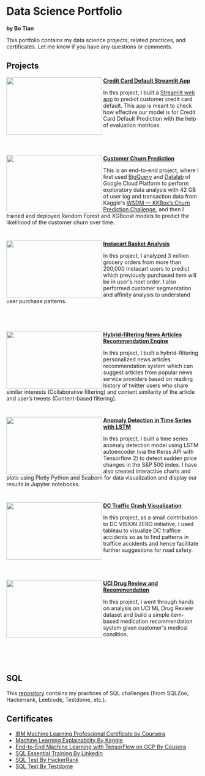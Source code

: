 # Data Science Portfolio

**by Bo Tian**

This portfolio contains my data science projects, related practices, and certificates. Let me know if you have any questions or comments.

## Projects


<img align="left" width="250" height="150" src="https://github.com/tianbo137/My_Portfolio/blob/main/Images/Default-On-Your-Credit-Card-Debt-Without-a-Plan.jpg"> **[Credit Card Default Streamlit App](https://github.com/tianbo137/My_Portfolio/tree/main/Credit_Card_Clients_Default)**

In this project, I built a [Streamlit web app](https://share.streamlit.io/ashaabrizvi/credit_card_clients_default/creditcard.py) to predict customer credit card default. This app is meant to check how effective our model is for Credit Card Default Prediction with the help of evaluation metrices. 

<br />

#


<img align="left" width="250" height="150" src="https://github.com/tianbo137/My_Portfolio/blob/main/Images/customer-churn.jpg"> **[Customer Churn Prediction](https://github.com/tianbo137/My_Portfolio/tree/main/Customer%20Churn%20Prediction)**

This is an end-to-end project, where I first used [BigQuery](https://cloud.google.com/bigquery) and [Datalab](https://cloud.google.com/datalab/docs) of Google Cloud Platform to perform exploratory data analysis with 42 GB of user log and transaction data from Kaggle's [WSDM — KKBox’s Churn Prediction Challenge](https://www.kaggle.com/c/kkbox-churn-prediction-challenge), and then I trained and deployed Random Forest and XGBoost models to predict the likelihood of the customer churn over time. 



#

<img align="left" width="250" height="150" src="https://github.com/tianbo137/My_Portfolio/blob/main/Images/instacart.jpg"> **[Instacart Basket Analysis](https://github.com/tianbo137/My_Portfolio/tree/main/Instacart-Market-Basket-Analysis)**

In this project, I analyzed 3 million grocery orders from more than 200,000 Instacart users to predict which previously purchased item will be in user's next order. I also performed customer segmentation and affinity analysis to understand user purchase patterns.

<br />


#

<img align="left" width="250" height="150" src="https://github.com/archd3sai/Portfolio/blob/master/Images/1_cEaeMuTvINqIgyYQMSJWUA.jpeg"> **[Hybrid-filtering News Articles Recommendation Engine](https://github.com/archd3sai/News-Articles-Recommendation)**
 
In this project, I built a hybrid-filtering personalized news articles recommendation system which can suggest articles from popular news service providers based on reading history of twitter users who share similar interests (Collaborative filtering) and content similarity of the article and user’s tweets (Content-based filtering).


#

<img align="left" width="250" height="150" src="https://github.com/tianbo137/My_Portfolio/blob/main/Images/time%20series%20anomaly%20detection.jpg"> **[Anomaly Detection in Time Series with LSTM](https://github.com/tianbo137/My_Portfolio/tree/main/Anomaly-Detection-in-Time-Series-Data)** 

In this project,  I built a time series anomaly detection model using LSTM autoencoder (via the Keras API with Tensorflow 2) to detect sudden price changes in the S&P 500 index. I have also created interactive charts and plots using Plotly Python and Seaborn for data visualization and display our results in Jupyter notebooks.


#

<img align="left" width="250" height="150" src="https://github.com/tianbo137/My_Portfolio/blob/main/Images/DC-TRAFFIC1.jpg"> **[DC Traffic Crash Visualization](https://github.com/tianbo137/My_Portfolio/tree/main/Visualizing-DC-Traffic-Crashes)**
 
In this project, as a small contribution to DC VISION ZERO initiative, I used tableau to visualize DC traffice accidents so as to find patterns in traffice accidents and hence facilitate further suggestions for road safety. 

<br />


#

<img align="left" width="250" height="150" src="https://github.com/tianbo137/My_Portfolio/blob/main/Images/drug.jpg"> **[UCI Drug Review and Recommendation](https://github.com/tianbo137/My_Portfolio/tree/main/UCI_Drug_Review_and_Recommendation)**
 
In this project, I went through hands on analysis on UCI ML Drug Review dataset and build a simple item-based medication recommendation system given customer's medical condition.

<br />
<br />
<br />

## SQL

This [repository](https://github.com/tianbo137/SQL) contains my practices of SQL challenges (From SQLZoo, Hackerrank, Leetcode, Testdome, etc.).
 


## Certificates

- [IBM Machine Learning Professional Certificate by Coursera]()
- [Machine Learning Explainability By Kaggle]()
- [End-to-End Machine Learning with TensorFlow on GCP By Cousera]()
- [SQL Essential Training By Linkedin]()
- [SQL Test By HackerRank]()
- [SQL Test By Testdome]()

